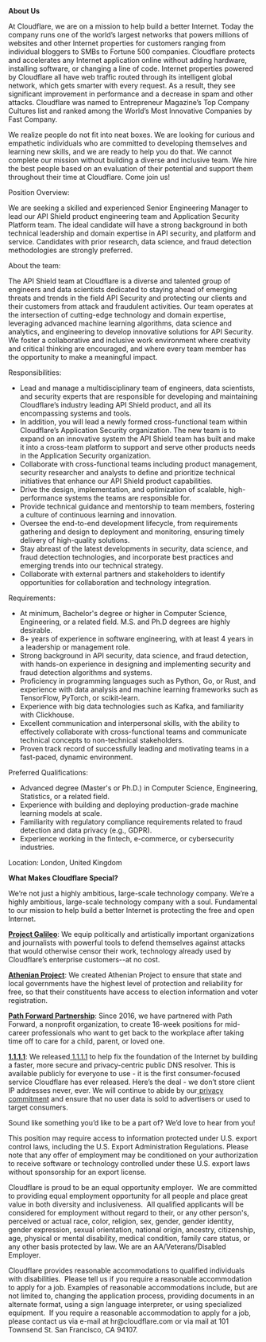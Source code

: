 <div class="content-intro">
	<div><strong>About Us</strong></div>
	<div>
		<p>At Cloudflare, we are on a mission to help build a better Internet. Today the company runs one of the world’s largest networks that powers millions of websites and other Internet properties for customers ranging from individual bloggers to SMBs to Fortune 500 companies. Cloudflare protects and accelerates any Internet application online without adding hardware, installing software, or changing a line of code. Internet properties powered by Cloudflare all have web traffic routed through its intelligent global network, which gets smarter with every request. As a result, they see significant improvement in performance and a decrease in spam and other attacks. Cloudflare was named to Entrepreneur Magazine’s Top Company Cultures list and ranked among the World’s Most Innovative Companies by Fast Company.&nbsp;</p>
		<p><span style="font-weight: 400;">We realize people do not fit into neat boxes. We are looking for curious and empathetic individuals who are committed to developing themselves and learning new skills, and we are ready to help you do that. We cannot complete our mission without building a diverse and inclusive team. We hire the best people based on an evaluation of their potential and support them throughout their time at Cloudflare. Come join us!&nbsp;</span></p>
	</div>
</div>
<p>Position Overview:</p>
<p>We are seeking a skilled and experienced Senior Engineering Manager to lead our API Shield product engineering team and Application Security Platform team. The ideal candidate will have a strong background in both technical leadership and domain expertise in API security, and platform and service. Candidates with prior research, data science, and fraud detection methodologies are strongly preferred.</p>
<p>About the team:</p>
<p>The API Shield team at Cloudflare is a diverse and talented group of engineers and data scientists dedicated to staying ahead of emerging threats and trends in the field API Security and protecting our clients and their customers from attack and fraudulent activities. Our team operates at the intersection of cutting-edge technology and domain expertise, leveraging advanced machine learning algorithms, data science and analytics, and engineering to develop innovative solutions for API Security. We foster a collaborative and inclusive work environment where creativity and critical thinking are encouraged, and where every team member has the opportunity to make a meaningful impact.</p>
<p>Responsibilities:</p>
<ul>
	<li>Lead and manage a multidisciplinary team of engineers, data scientists, and security experts that are responsible for developing and maintaining Cloudflare’s industry leading API Shield product, and all its encompassing systems and tools.</li>
	<li>In addition, you will lead a newly formed cross-functional team within Cloudflare’s Application Security organization. The new team is to expand on an innovative system the API Shield team has built and make it into a cross-team platform to support and serve other products needs in the Application Security organization.</li>
	<li>Collaborate with cross-functional teams including product management, security researcher and analysts to define and prioritize technical initiatives that enhance our API Shield product capabilities.</li>
	<li>Drive the design, implementation, and optimization of scalable, high-performance systems the teams are responsible for.</li>
	<li>Provide technical guidance and mentorship to team members, fostering a culture of continuous learning and innovation.</li>
	<li>Oversee the end-to-end development lifecycle, from requirements gathering and design to deployment and monitoring, ensuring timely delivery of high-quality solutions.</li>
	<li>Stay abreast of the latest developments in security, data science, and fraud detection technologies, and incorporate best practices and emerging trends into our technical strategy.</li>
	<li>Collaborate with external partners and stakeholders to identify opportunities for collaboration and technology integration.</li>
</ul>
<p>Requirements:</p>
<ul>
	<li>At minimum, Bachelor's degree or higher in Computer Science, Engineering, or a related field. M.S. and Ph.D degrees are highly desirable.&nbsp;</li>
	<li>8+ years of experience in software engineering, with at least 4 years in a leadership or management role.</li>
	<li>Strong background in API security, data science, and fraud detection, with hands-on experience in designing and implementing security and fraud detection algorithms and systems.</li>
	<li>Proficiency in programming languages such as Python, Go, or Rust, and experience with data analysis and machine learning frameworks such as TensorFlow, PyTorch, or scikit-learn.</li>
	<li>Experience with big data technologies such as Kafka, and familiarity with Clickhouse.</li>
	<li>Excellent communication and interpersonal skills, with the ability to effectively collaborate with cross-functional teams and communicate technical concepts to non-technical stakeholders.</li>
	<li>Proven track record of successfully leading and motivating teams in a fast-paced, dynamic environment.</li>
</ul>
<p>Preferred Qualifications:</p>
<ul>
	<li>Advanced degree (Master's or Ph.D.) in Computer Science, Engineering, Statistics, or a related field.</li>
	<li>Experience with building and deploying production-grade machine learning models at scale.</li>
	<li>Familiarity with regulatory compliance requirements related to fraud detection and data privacy (e.g., GDPR).</li>
	<li>Experience working in the fintech, e-commerce, or cybersecurity industries.</li>
</ul>
<p>Location: London, United Kingdom</p>
<div class="content-conclusion">
	<p><strong>What Makes Cloudflare Special?</strong></p>
	<p><span style="font-weight: 400;">We’re not just a highly ambitious, large-scale technology company. We’re a highly ambitious, large-scale technology company with a soul. Fundamental to our mission to help build a better Internet is protecting the free and open Internet.</span></p>
	<p><a href="https://blog.cloudflare.com/protecting-free-expression-online/"><strong>Project Galileo</strong></a><span style="font-weight: 400;">: We equip politically and artistically important organizations and journalists with powerful tools to defend themselves against attacks that would otherwise censor their work, technology already used by Cloudflare’s enterprise customers--at no cost.</span></p>
	<p><strong><a href="https://www.cloudflare.com/athenian/">Athenian Project</a></strong><span style="font-weight: 400;">: We created Athenian Project to ensure that state and local governments have the highest level of protection and reliability for free, so that their constituents have access to election information and voter registration.</span></p>
	<p><a href="https://blog.cloudflare.com/tag/path-forward/"><strong>Path Forward Partnership</strong></a><span style="font-weight: 400;">: Since 2016, we have partnered with Path Forward, a nonprofit organization, to create 16-week positions for mid-career professionals who want to get back to the workplace after taking time off to care for a child, parent, or loved one.</span></p>
	<p><a href="https://1.1.1.1/"><strong>1.1.1.1</strong></a><span style="font-weight: 400;">: We released</span><a href="https://1.1.1.1/"> <span style="font-weight: 400;">1.1.1.1</span></a><span style="font-weight: 400;"> to help fix the foundation of the Internet by building a faster, more secure and privacy-centric public DNS resolver. This is available publicly for everyone to use - it is the first consumer-focused service Cloudflare has ever released. Here’s the deal - we don’t store client IP addresses never, ever. We will continue to abide by our</span><a href="https://developers.cloudflare.com/1.1.1.1/privacy/public-dns-resolver"> privacy commitment</a><span style="font-weight: 400;"> and ensure that no user data is sold to advertisers or used to target consumers.</span></p>
	<p><span style="font-weight: 400;">Sound like something you’d like to be a part of? We’d love to hear from you!</span></p>
	<p><span style="font-weight: 400;">This position may require access to information protected under U.S. export control laws, including the U.S. Export Administration Regulations. Please note that any offer of employment may be conditioned on your authorization to receive software or technology controlled under these U.S. export laws without sponsorship for an export license.</span></p>
	<p><span style="font-weight: 400;">Cloudflare is proud to be an equal opportunity employer. &nbsp;We are committed to providing equal employment opportunity for all people and place great value in both diversity and inclusiveness. &nbsp;All qualified applicants will be considered for employment without regard to their, or any other person's, perceived or actual</span> <span style="font-weight: 400;">race, color, religion, sex, gender, gender identity, gender expression, sexual orientation, national origin, ancestry, citizenship, age, physical or mental disability, medical condition, family care status, or any other basis protected by law. </span><span style="font-weight: 400;">We are an AA/Veterans/Disabled Employer.</span></p>
	<p><span style="font-weight: 400;">Cloudflare provides reasonable accommodations to qualified individuals with disabilities. &nbsp;Please tell us if you require a reasonable accommodation to apply for a job. Examples of reasonable accommodations include, but are not limited to, changing the application process, providing documents in an alternate format, using a sign language interpreter, or using specialized equipment. &nbsp;If you require a reasonable accommodation to apply for a job, please contact us via e-mail at </span><span style="font-weight: 400;">hr@cloudflare.com</span><span style="font-weight: 400;"> or via mail at 101 Townsend St. San Francisco, CA 94107.</span></p>
</div>
